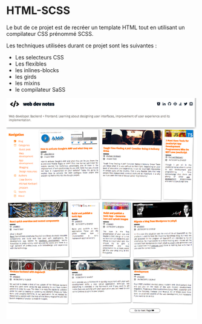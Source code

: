 # HTML-SCSS

Le but de ce projet est de recréer un template HTML tout en utilisant un compilateur CSS prénommé SCSS. 

Les techniques utilisées durant ce projet sont les suivantes : 
 - Les selecteurs CSS 
 - Les flexibles 
 - les inlines-blocks
 - les girds 
 - les mixins 
 - le compilateur SaSS

![Visualisation du projet](https://github.com/slahino/HTML-SASS/blob/principale/models/projet_webdevnotes-el.png?raw=true)

